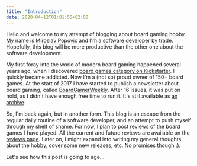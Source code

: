```yaml
---
title: "Introduction"
date: 2020-04-12T01:01:55+02:00
---
```


Hello and welcome to my attempt of blogging about board gaming hobby. My name is [Miroslav Popovic](https://miroslavpopovic.com/) and I'm a software developer by trade. Hopefully, this blog will be more productive than the other one about the software development.

My first foray into the world of modern board gaming happened several years ago, when I discovered [board games category on Kickstarter](https://www.kickstarter.com/discover/categories/games/tabletop%20games?sort=newest). I quickly became addicted. Now I'm a (not so) proud owner of 150+ board games. At the start of 2017 I have started to publish a newsletter about board gaming, called [BoardGamerWeekly](https://boardgamerweekly.com/). After 16 issues, it was put on hold, as I didn't have enough free time to run it. It's still available as [an archive](https://boardgamerweekly.com/).

So, I'm back again, but in another form. This blog is an escape from the regular daily routine of a software developer, and an attempt to push myself through my shelf of shame. For now, I plan to post reviews of the board games I have played. All the current and future reviews are available on the [reviews page](/reviews/). Later on, I might expand into writing my general thoughts about the hobby, cover some new releases, etc. No promises though :).

Let's see how this post is going to age...
